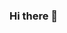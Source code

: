 ### Hi there 👋

<!--
My name is Tryston

- 🔭 I’m currently working on ... My Bachelor's Degree in Cybersecurity
- 🌱 I’m currently learning ... Malware Mitigation Strategies
- 🤔 I’m looking for help with ... coding/programming
- 😄 Pronouns: ... He/Him
-->

